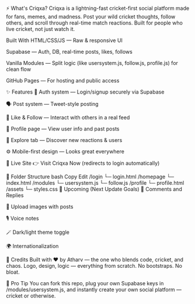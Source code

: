⚡ What's Criqxa?
Criqxa is a lightning-fast cricket-first social platform made for fans, memes, and madness. Post your wild cricket thoughts, follow others, and scroll through real-time match reactions. Built for people who live cricket, not just watch it.

Built With
HTML/CSS/JS — Raw & responsive UI

Supabase — Auth, DB, real-time posts, likes, follows

Vanilla Modules — Split logic (like usersystem.js, follow.js, profile.js) for clean flow

GitHub Pages — For hosting and public access

✨ Features
🔐 Auth system — Login/signup securely via Supabase

🗣️ Post system — Tweet-style posting

🧡 Like & Follow — Interact with others in a real feed

📄 Profile page — View user info and past posts

🧭 Explore tab — Discover new reactions & users

⚙️ Mobile-first design — Looks great everywhere

🚀 Live Site
👉 Visit Criqxa Now
(redirects to login automatically)

📁 Folder Structure
bash
Copy
Edit
/login
  └─ login.html
/homepage
  └─ index.html
/modules
  └─ usersystem.js
  └─ follow.js
/profile
  └─ profile.html
/assets
  └─ styles.css
🔮 Upcoming (Next Update Goals)
🧵 Comments and Replies

📸 Upload images with posts

🎙️ Voice notes

🪄 Dark/light theme toggle

🌍 Internationalization

🙌 Credits
Built with ♥ by Atharv  — the one who blends code, cricket, and chaos.
Logo, design, logic — everything from scratch. No bootstraps. No bloat.

🧠 Pro Tip
You can fork this repo, plug your own Supabase keys in /modules/usersystem.js, and instantly create your own social platform — cricket or otherwise.
